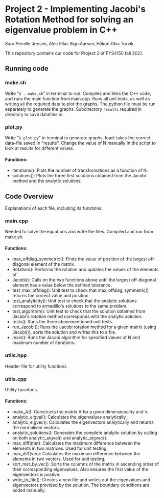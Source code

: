 # Project 2 - Implementing Jacobi's Rotation Method for solving an eigenvalue problem in C++
Sara Pernille Jensen, Alec Elías Sigurðarson, Håkon Olav Torvik

This repository contains our code for Project 2 of FYS4150 fall 2021.

## Running code
### make.sh
Write "`$ . make.sh`" in terminal to run.
Compiles and links the C++ code, and runs the main function from main.cpp. Runs all unit tests, as well as writing all the required data to plot the graphs.
The python file must be run separately to generate the graphs.
Subdirectory `results` required in directory to save datafiles in.

### plot.py
Write "`$ plot.py`" in terminal to generate graphs.
load: takes the correct data-file saved in "results".
Change the value of N manually in the script to look at results for different values.

#### Functions:
- iterations(): Plots the number of transformations as a function of N.
- solutions(): Plots the three first solutions obtained from the Jacobi method and the analytic solutions.

## Code Overview
Explanations of each file, including its funstions.

### main.cpp
Needed to solve the equations and write the files. Compiled and run from make.sh.

#### Functions:
- max_offdiag_symmetric(): Finds the value of position of the largest off-diagonal element of the matrix.
- Rotation(): Performs the rotation and updates the values of the elements of
- Jacobi(): Calls on the two functions above until the largest off-diagonal element has a value below the defined tolerance.
- test_max_offdiag(): Unit test to check that max_offdiag_symmetric() returns the correct value and position.
- test_analyticity(): Unit test to check that the analytic solutions correspond to armadillo's solutions to the same problem.
- test_algorithm(): Unit test to check that the solution obtained from Jacobi's rotation method corresponds with the analytic solution.
- tests(): Runs the three abovementioned unit tests.
- run_Jacobi(): Runs the Jacobi rotation method for a given matrix (using Jacobi()), sorts the solution and writes this to a file.
- main(): Runs the Jacobi algorithm for specified values of N and maximum number of iterations.

### utils.hpp
Header file for utility functions.

### utils.cpp
Utility funcitons.

#### Functions:
- make_A(): Constructs the matrix A for a given dimensionality and h.
- analytic_eigval(): Calculates the eigenvalues analytically.
- analytic_eigvec(): Calculates the eigenvectors analytically and returns the normalised vectors.
- analytic_solutions(): Generates the complete analytic solution by calling on both analytic_eigval() and analytic_eigvec().
- max_diff(mat): Calculates the maximum difference between the elements in two matrices. Used for unit testing.
- max_diff(vec): Calculates the maximum difference between the elements in two vectors. Used for unit testing.
- sort_mat_by_vec(): Sorts the columns of the matrix in ascending order of their corresponding eigenvalues. Also ensures the first value of the eigenvectors is postive.
- write_to_file(): Creates a new file and writes out the eigenvalues and eigenvectors provided by the solution. The boundary conditions are added manually.

